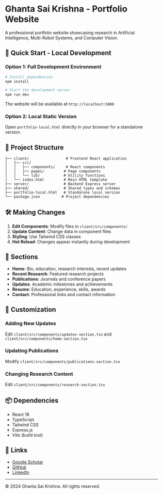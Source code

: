 # Ghanta Sai Krishna - Portfolio Website

A professional portfolio website showcasing research in Artificial Intelligence, Multi-Robot Systems, and Computer Vision.

## 🚀 Quick Start - Local Development

### Option 1: Full Development Environment
```bash
# Install dependencies
npm install

# Start the development server
npm run dev
```
The website will be available at `http://localhost:5000`

### Option 2: Local Static Version
Open `portfolio-local.html` directly in your browser for a standalone version.

## 📁 Project Structure

```
├── client/                 # Frontend React application
│   ├── src/
│   │   ├── components/     # React components
│   │   ├── pages/         # Page components
│   │   └── lib/           # Utility functions
│   └── index.html         # Main HTML template
├── server/                # Backend Express server
├── shared/                # Shared types and schemas
├── portfolio-local.html   # Standalone local version
└── package.json          # Project dependencies
```

## 🛠 Making Changes

1. **Edit Components**: Modify files in `client/src/components/`
2. **Update Content**: Change data in component files
3. **Styling**: Use Tailwind CSS classes
4. **Hot Reload**: Changes appear instantly during development

## 📱 Sections

- **Home**: Bio, education, research interests, recent updates
- **Recent Research**: Featured research projects
- **Publications**: Journals and conference papers
- **Updates**: Academic milestones and achievements
- **Resume**: Education, experience, skills, awards
- **Contact**: Professional links and contact information

## 🎨 Customization

### Adding New Updates
Edit `client/src/components/updates-section.tsx` and `client/src/components/home-section.tsx`

### Updating Publications
Modify `client/src/components/publications-section.tsx`

### Changing Research Content
Edit `client/src/components/research-section.tsx`

## 📦 Dependencies

- React 18
- TypeScript
- Tailwind CSS
- Express.js
- Vite (build tool)

## 🔗 Links

- [Google Scholar](https://scholar.google.com/citations?user=lrK_Y8AAAAAJ&hl=en)
- [GitHub](https://github.com/sai-krishna-ghanta/)
- [LinkedIn](https://www.linkedin.com/in/sai-krishna-ghanta-320ab0211/)

---

© 2024 Ghanta Sai Krishna. All rights reserved.